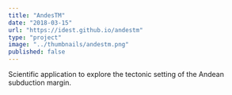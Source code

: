 ```yaml
---
title: "AndesTM"
date: "2018-03-15"
url: "https://idest.github.io/andestm"
type: "project"
image: "../thumbnails/andestm.png"
published: false
---
```

Scientific application to explore the tectonic setting of the Andean subduction margin.

